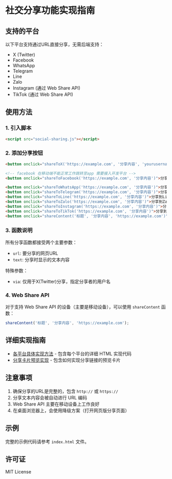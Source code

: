 # 社交分享功能实现指南

## 支持的平台
以下平台支持通过URL直接分享，无需后端支持：
- X (Twitter)
- Facebook
- WhatsApp
- Telegram
- Line
- Zalo
- Instagram (通过 Web Share API)
- TikTok (通过 Web Share API)

## 使用方法

### 1. 引入脚本
```html
<script src="social-sharing.js"></script>
```

### 2. 添加分享按钮
```html
<button onclick="shareToX('https://example.com', '分享内容', 'yourusername')">分享到X</button>

<!-- facebook 在移动端不能正常工作跳转至app 需要接入开发平台 -->
<button onclick="shareToFacebook('https://example.com', '分享内容')">分享到Facebook</button>

<button onclick="shareToWhatsApp('https://example.com', '分享内容')">分享到WhatsApp</button>
<button onclick="shareToTelegram('https://example.com', '分享内容')">分享到Telegram</button>
<button onclick="shareToLine('https://example.com', '分享内容')">分享到Line</button>
<button onclick="shareToZalo('https://example.com', '分享内容')">分享到Zalo</button>
<button onclick="shareToInstagram('https://example.com', '分享内容')">分享到Instagram</button>
<button onclick="shareToTikTok('https://example.com', '分享内容')">分享到TikTok</button>
<button onclick="shareContent('标题', '分享内容', 'https://example.com')">使用系统分享</button>
```

### 3. 函数说明
所有分享函数都接受两个主要参数：
- `url`: 要分享的网页URL
- `text`: 分享时显示的文本内容

特殊参数：
- `via`: 仅用于X(Twitter)分享，指定分享者的用户名

### 4. Web Share API
对于支持 Web Share API 的设备（主要是移动设备），可以使用 `shareContent` 函数：
```javascript
shareContent('标题', '分享内容', 'https://example.com');
```

## 详细实现指南
- [各平台具体实现方法](platform-implementation.md) - 包含每个平台的详细 HTML 实现代码
- [分享卡片预览实现](social-sharing.md) - 包含如何实现分享链接的预览卡片

## 注意事项
1. 确保分享的URL是完整的，包含 `http://` 或 `https://`
2. 分享文本内容会被自动进行 URL 编码
3. Web Share API 主要在移动设备上工作良好
4. 在桌面浏览器上，会使用降级方案（打开网页版分享页面）

## 示例
完整的示例代码请参考 `index.html` 文件。

## 许可证
MIT License